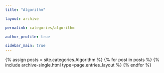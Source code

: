 ```yaml
---
title: "Algorithm"

layout: archive

permalink: categories/algorithm

author_profile: true

sidebar_main: true
---
```


{% assign posts = site.categories.Algorithm %}
{% for post in posts %}
{% include archive-single.html type=page.entries_layout %}
{% endfor %}

